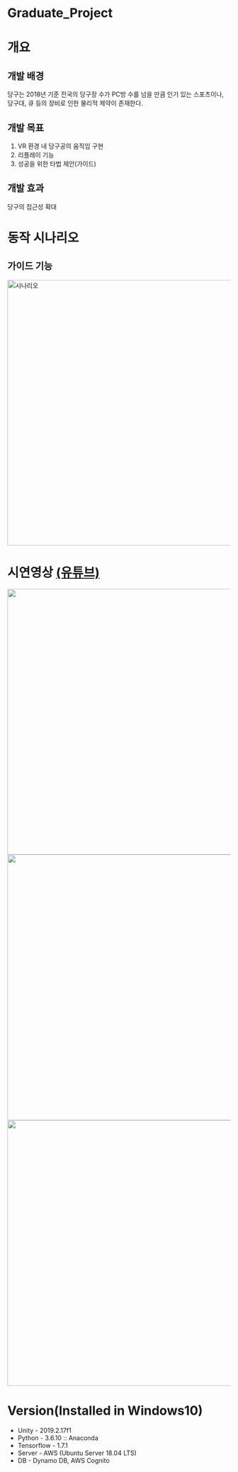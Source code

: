 # Graduate_Project
# 개요

## 개발 배경
당구는 2018년 기준 전국의 당구장 수가 PC방 수를 넘을 만큼 인기 있는 스포츠이나,
당구대, 큐 등의 장비로 인한 물리적 제약이 존재한다.

## 개발 목표
1. VR 환경 내 당구공의 움직임 구현
2. 리플레이 기능
3. 성공을 위한 타법 제안(가이드)

## 개발 효과
당구의 접근성 확대

# 동작 시나리오
## 가이드 기능

<img width="600" alt="시나리오" src="https://user-images.githubusercontent.com/112647829/235411343-1f37ad21-e8f1-464d-8541-e0680f3583bc.png">

# 시연영상 [(유튜브)](https://youtu.be/DX1_uGJinks)

<img width="600" src="https://user-images.githubusercontent.com/112647829/235411285-dcb5512a-7416-4192-bbeb-624773de9f33.mov">
<img width="600" src="https://user-images.githubusercontent.com/112647829/230782557-38c2f70d-c3c1-4152-ac94-0fe545e9f4e8.mp4">
<img width="600" src="https://user-images.githubusercontent.com/112647829/230782679-ff7d0a39-ebcb-4260-8957-e50cf9fb9de2.mp4">

# Version(Installed in Windows10)
* Unity -  2019.2.17f1
* Python - 3.6.10 :: Anaconda
* Tensorflow - 1.7.1
* Server - AWS (Ubuntu Server 18.04 LTS)
* DB - Dynamo DB, AWS Cognito
